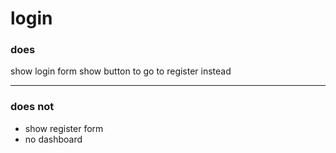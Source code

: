 # login

### does
show login form
show button to go to register instead

---

### does not

* show register form
* no dashboard
